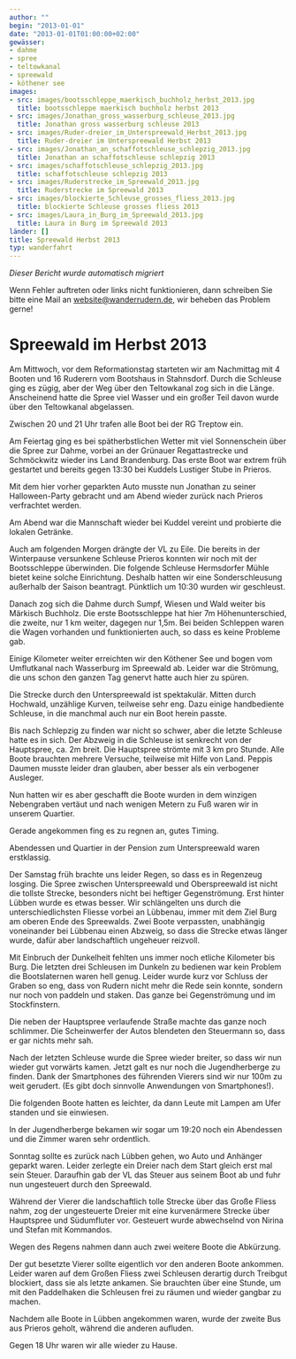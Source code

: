 ```yaml
---
author: ""
begin: "2013-01-01"
date: "2013-01-01T01:00:00+02:00"
gewässer:
- dahme
- spree
- teltowkanal
- spreewald
- köthener see
images:
- src: images/bootsschleppe_maerkisch_buchholz_herbst_2013.jpg
  title: bootsschleppe maerkisch buchholz herbst 2013
- src: images/Jonathan_gross_wasserburg_schleuse_2013.jpg
  title: Jonathan gross wasserburg schleuse 2013
- src: images/Ruder-dreier_im_Unterspreewald_Herbst_2013.jpg
  title: Ruder-dreier im Unterspreewald Herbst 2013
- src: images/Jonathan_an_schaffotschleuse_schlepzig_2013.jpg
  title: Jonathan an schaffotschleuse schlepzig 2013
- src: images/schaffotschleuse_schlepzig_2013.jpg
  title: schaffotschleuse schlepzig 2013
- src: images/Ruderstrecke_im_Spreewald_2013.jpg
  title: Ruderstrecke im Spreewald 2013
- src: images/blockierte_Schleuse_grosses_fliess_2013.jpg
  title: blockierte Schleuse grosses fliess 2013
- src: images/Laura_in_Burg_im_Spreewald_2013.jpg
  title: Laura in Burg im Spreewald 2013
länder: []
title: Spreewald Herbst 2013
typ: wanderfahrt
---
```



*Dieser Bericht wurde automatisch migriert*

Wenn Fehler auftreten oder links nicht funktionieren, dann schreiben Sie bitte eine Mail an website@wanderrudern.de, wir beheben das Problem gerne!



# Spreewald im Herbst 2013


Am Mittwoch, vor dem Reformationstag starteten wir am Nachmittag mit 4 Booten und 16 Ruderern vom Bootshaus in Stahnsdorf. Durch die Schleuse ging es zügig, aber der Weg über den Teltowkanal zog sich in die Länge. Anscheinend hatte die Spree viel Wasser und ein großer Teil davon wurde über den Teltowkanal abgelassen.

Zwischen 20 und 21 Uhr trafen alle Boot bei der RG Treptow ein.

Am Feiertag ging es bei spätherbstlichen Wetter mit viel Sonnenschein über die Spree zur Dahme, vorbei an der Grünauer Regattastrecke und Schmöckwitz wieder ins Land Brandenburg. Das erste Boot war extrem früh gestartet und bereits gegen 13:30 bei Kuddels Lustiger Stube in Prieros.

Mit dem hier vorher geparkten Auto musste nun Jonathan zu seiner Halloween-Party gebracht und am Abend wieder zurück nach Prieros verfrachtet werden.

Am Abend war die Mannschaft wieder bei Kuddel vereint und probierte die lokalen Getränke.

Auch am folgenden Morgen drängte der VL zu Eile. Die bereits in der Winterpause versunkene Schleuse Prieros konnten wir noch mit der Bootsschleppe überwinden. Die folgende Schleuse Hermsdorfer Mühle bietet keine solche Einrichtung. Deshalb hatten wir eine Sonderschleusung außerhalb der Saison beantragt. Pünktlich um 10:30 wurden wir geschleust.

Danach zog sich die Dahme durch Sumpf, Wiesen und Wald weiter bis Märkisch Buchholz. Die erste Bootsschleppe hat hier 7m Höhenunterschied, die zweite, nur 1 km weiter, dagegen nur 1,5m. Bei beiden Schleppen waren die Wagen vorhanden und funktionierten auch, so dass es keine Probleme gab.

Einige Kilometer weiter erreichten wir den Köthener See und bogen vom Umflutkanal nach Wasserburg im Spreewald ab. Leider war die Strömung, die uns schon den ganzen Tag genervt hatte auch hier zu spüren.

Die Strecke durch den Unterspreewald ist spektakulär. Mitten durch Hochwald, unzählige Kurven, teilweise sehr eng. Dazu einige handbediente Schleuse, in die manchmal auch nur ein Boot herein passte.

Bis nach Schlepzig zu finden war nicht so schwer, aber die letzte Schleuse hatte es in sich. Der Abzweig in die Schleuse ist senkrecht von der Hauptspree, ca. 2m breit. Die Hauptspree strömte mit 3 km pro Stunde. Alle Boote brauchten mehrere Versuche, teilweise mit Hilfe von Land. Peppis Daumen musste leider dran glauben, aber besser als ein verbogener Ausleger.

Nun hatten wir es aber geschafft die Boote wurden in dem winzigen Nebengraben vertäut und nach wenigen Metern zu Fuß waren wir in unserem Quartier.

Gerade angekommen fing es zu regnen an, gutes Timing.

Abendessen und Quartier in der Pension zum Unterspreewald waren erstklassig.

Der Samstag früh brachte uns leider Regen, so dass es in Regenzeug losging. Die Spree zwischen Unterspreewald und Oberspreewald ist nicht die tollste Strecke, besonders nicht bei heftiger Gegenströmung. Erst hinter Lübben wurde es etwas besser. Wir schlängelten uns durch die unterschiedlichsten Fliesse vorbei an Lübbenau, immer mit dem Ziel Burg am oberen Ende des Spreewalds. Zwei Boote verpassten, unabhängig voneinander bei Lübbenau einen Abzweig, so dass die Strecke etwas länger wurde, dafür aber landschaftlich ungeheuer reizvoll.

Mit Einbruch der Dunkelheit fehlten uns immer noch etliche Kilometer bis Burg. Die letzten drei Schleusen im Dunkeln zu bedienen war kein Problem die Bootslaternen waren hell genug. Leider wurde kurz vor Schluss der Graben so eng, dass von Rudern nicht mehr die Rede sein konnte, sondern nur noch von paddeln und staken. Das ganze bei Gegenströmung und im Stockfinstern.

Die neben der Hauptspree verlaufende Straße machte das ganze noch schlimmer. Die Scheinwerfer der Autos blendeten den Steuermann so, dass er gar nichts mehr sah.

Nach der letzten Schleuse wurde die Spree wieder breiter, so dass wir nun wieder gut vorwärts kamen. Jetzt galt es nur noch die Jugendherberge zu finden. Dank der Smartphones des führenden Vierers sind wir nur 100m zu weit gerudert. (Es gibt doch sinnvolle Anwendungen von Smartphones!).

Die folgenden Boote hatten es leichter, da dann Leute mit Lampen am Ufer standen und sie einwiesen.

In der Jugendherberge bekamen wir sogar um 19:20 noch ein Abendessen und die Zimmer waren sehr ordentlich.

Sonntag sollte es zurück nach Lübben gehen, wo Auto und Anhänger geparkt waren. Leider zerlegte ein Dreier nach dem Start gleich erst mal sein Steuer. Daraufhin gab der VL das Steuer aus seinem Boot ab und fuhr nun ungesteuert durch den Spreewald.

Während der Vierer die landschaftlich tolle Strecke über das Große Fliess nahm, zog der ungesteuerte Dreier mit eine kurvenärmere Strecke über Hauptspree und Südumfluter vor. Gesteuert wurde abwechselnd von Nirina und Stefan mit Kommandos.

Wegen des Regens nahmen dann auch zwei weitere Boote die Abkürzung.

Der gut besetzte Vierer sollte eigentlich vor den anderen Boote ankommen. Leider waren auf dem Großen Fliess zwei Schleusen derartig durch Treibgut blockiert, dass sie als letzte ankamen. Sie brauchten über eine Stunde, um mit den Paddelhaken die Schleusen frei zu räumen und wieder gangbar zu machen.

Nachdem alle Boote in Lübben angekommen waren, wurde der zweite Bus aus Prieros geholt, während die anderen aufluden.

Gegen 18 Uhr waren wir alle wieder zu Hause.